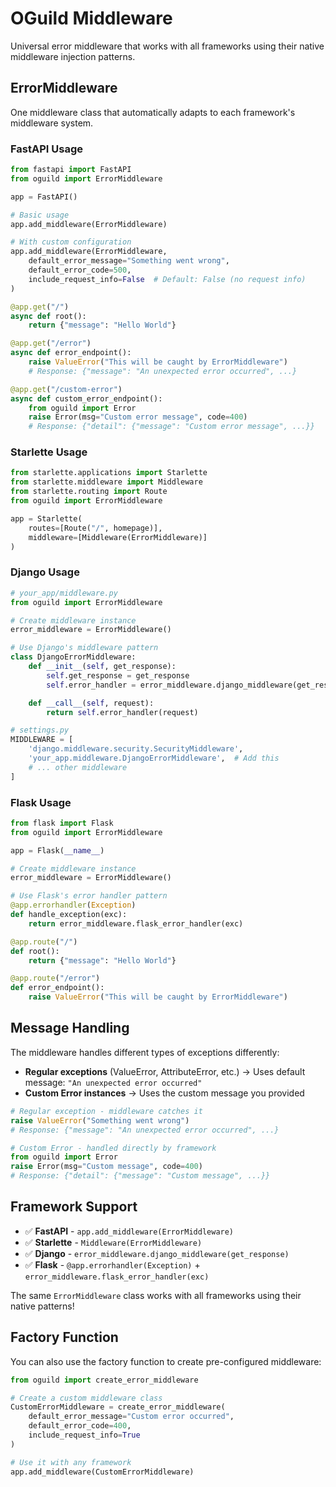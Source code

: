 # OGuild Middleware

Universal error middleware that works with all frameworks using their native middleware injection patterns.

## ErrorMiddleware

One middleware class that automatically adapts to each framework's middleware system.

### FastAPI Usage

```python
from fastapi import FastAPI
from oguild import ErrorMiddleware

app = FastAPI()

# Basic usage
app.add_middleware(ErrorMiddleware)

# With custom configuration
app.add_middleware(ErrorMiddleware,
    default_error_message="Something went wrong",
    default_error_code=500,
    include_request_info=False  # Default: False (no request info)
)

@app.get("/")
async def root():
    return {"message": "Hello World"}

@app.get("/error")
async def error_endpoint():
    raise ValueError("This will be caught by ErrorMiddleware")
    # Response: {"message": "An unexpected error occurred", ...}

@app.get("/custom-error")
async def custom_error_endpoint():
    from oguild import Error
    raise Error(msg="Custom error message", code=400)
    # Response: {"detail": {"message": "Custom error message", ...}}
```

### Starlette Usage

```python
from starlette.applications import Starlette
from starlette.middleware import Middleware
from starlette.routing import Route
from oguild import ErrorMiddleware

app = Starlette(
    routes=[Route("/", homepage)],
    middleware=[Middleware(ErrorMiddleware)]
)
```

### Django Usage

```python
# your_app/middleware.py
from oguild import ErrorMiddleware

# Create middleware instance
error_middleware = ErrorMiddleware()

# Use Django's middleware pattern
class DjangoErrorMiddleware:
    def __init__(self, get_response):
        self.get_response = get_response
        self.error_handler = error_middleware.django_middleware(get_response)

    def __call__(self, request):
        return self.error_handler(request)

# settings.py
MIDDLEWARE = [
    'django.middleware.security.SecurityMiddleware',
    'your_app.middleware.DjangoErrorMiddleware',  # Add this
    # ... other middleware
]
```

### Flask Usage

```python
from flask import Flask
from oguild import ErrorMiddleware

app = Flask(__name__)

# Create middleware instance
error_middleware = ErrorMiddleware()

# Use Flask's error handler pattern
@app.errorhandler(Exception)
def handle_exception(exc):
    return error_middleware.flask_error_handler(exc)

@app.route("/")
def root():
    return {"message": "Hello World"}

@app.route("/error")
def error_endpoint():
    raise ValueError("This will be caught by ErrorMiddleware")
```

## Message Handling

The middleware handles different types of exceptions differently:

- **Regular exceptions** (ValueError, AttributeError, etc.) → Uses default message: `"An unexpected error occurred"`
- **Custom Error instances** → Uses the custom message you provided

```python
# Regular exception - middleware catches it
raise ValueError("Something went wrong")
# Response: {"message": "An unexpected error occurred", ...}

# Custom Error - handled directly by framework
from oguild import Error
raise Error(msg="Custom message", code=400)
# Response: {"detail": {"message": "Custom message", ...}}
```

## Framework Support

- ✅ **FastAPI** - `app.add_middleware(ErrorMiddleware)`
- ✅ **Starlette** - `Middleware(ErrorMiddleware)`
- ✅ **Django** - `error_middleware.django_middleware(get_response)`
- ✅ **Flask** - `@app.errorhandler(Exception)` + `error_middleware.flask_error_handler(exc)`

The same `ErrorMiddleware` class works with all frameworks using their native patterns!

## Factory Function

You can also use the factory function to create pre-configured middleware:

```python
from oguild import create_error_middleware

# Create a custom middleware class
CustomErrorMiddleware = create_error_middleware(
    default_error_message="Custom error occurred",
    default_error_code=400,
    include_request_info=True
)

# Use it with any framework
app.add_middleware(CustomErrorMiddleware)
```
